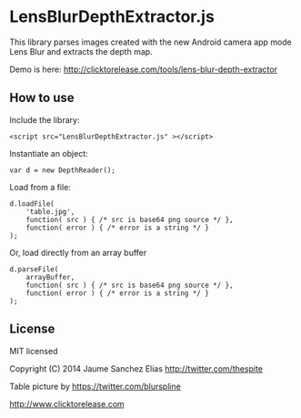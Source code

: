 LensBlurDepthExtractor.js
=========================

This library parses images created with the new Android camera app mode Lens Blur and extracts the depth map.

Demo is here: http://clicktorelease.com/tools/lens-blur-depth-extractor

How to use
----------

Include the library:
<pre><code>&lt;script src="LensBlurDepthExtractor.js" &gt;&lt;/script&gt;</code></pre>

Instantiate an object:
<pre><code>var d = new DepthReader();</code></pre>

Load from a file:
<pre><code>d.loadFile( 
    'table.jpg', 
    function( src ) { /* src is base64 png source */ }, 
    function( error ) { /* error is a string */ } 
);</code></pre>

Or, load directly from an array buffer
<pre><code>d.parseFile( 
    arrayBuffer, 
    function( src ) { /* src is base64 png source */ }, 
    function( error ) { /* error is a string */ } 
);</code></pre>

License
-------

MIT licensed

Copyright (C) 2014 Jaume Sanchez Elias http://twitter.com/thespite

Table picture by https://twitter.com/blurspline

http://www.clicktorelease.com